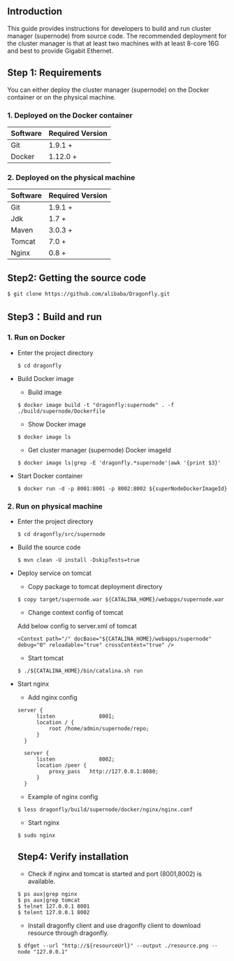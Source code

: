 ## Introduction
This guide provides instructions for developers to build and run cluster manager (supernode) from source code. The recommended deployment for the cluster manager is that at least two machines with at least 8-core 16G and best to provide Gigabit Ethernet.

## Step 1: Requirements
You can either deploy the cluster manager (supernode) on the Docker container or on the physical machine. 

### 1. Deployed on the Docker container

Software              | Required Version
----------------------|--------------------------
Git                   | 1.9.1 +
Docker                | 1.12.0 +

### 2. Deployed on the physical machine

Software              | Required Version
----------------------|--------------------------
Git                   | 1.9.1 +
Jdk                   | 1.7 +
Maven                 | 3.0.3 +
Tomcat                | 7.0 +
Nginx                 | 0.8 +

## Step2: Getting the source code
   ```
   $ git clone https://github.com/alibaba/Dragonfly.git
   ```

## Step3：Build and run
### 1. Run on Docker
* Enter the project directory
   
   ```
   $ cd dragonfly
   ```
* Build Docker image

   - Build image
   
   ```
   $ docker image build -t "dragonfly:supernode" . -f ./build/supernode/Dockerfile
   ```
   - Show Docker image
   
   ```
   $ docker image ls
   ```
   - Get cluster manager (supernode) Docker imageId
  
   ```
   $ docker image ls|grep -E 'dragonfly.*supernode'|awk '{print $3}'
   ```
* Start Docker container
   
   ```
   $ docker run -d -p 8001:8001 -p 8002:8002 ${superNodeDockerImageId}
   ```

### 2. Run on physical machine
* Enter the project directory
   
   ```
   $ cd dragonfly/src/supernode
   ```
* Build the source code

   ```
   $ mvn clean -U install -DskipTests=true
   ```
* Deploy service on tomcat

   - Copy package to tomcat deployment directory  

   ```
   $ copy target/supernode.war ${CATALINA_HOME}/webapps/supernode.war
   ```
   - Change context config of tomcat
   
   Add below config to server.xml of tomcat
   
   ```
   <Context path="/" docBase="${CATALINA_HOME}/webapps/supernode" debug="0" reloadable="true" crossContext="true" />

   ```
   - Start tomcat
   
   ```
   $ ./${CATALINA_HOME}/bin/catalina.sh run
   ```
* Start nginx
  
  - Add nginx config
  
  ```
  server {
        listen              8001;
        location / {
            root /home/admin/supernode/repo;
        }
    }

    server {
        listen              8002;
        location /peer {
            proxy_pass   http://127.0.0.1:8080;
        }
    }
  ```
  - Example of nginx config
  
  ```
  $ less dragonfly/build/supernode/docker/nginx/nginx.conf
  ```
  - Start nginx
  
  ```
  $ sudo nginx
  ```
  
  ## Step4: Verify installation
  - Check if nginx and tomcat is started and port (8001,8002) is available.
  
  ```
  $ ps aux|grep nginx
  $ ps aux|grep tomcat
  $ telnet 127.0.0.1 8001
  $ telent 127.0.0.1 8002
  ```
  - Install dragonfly client and use dragonfly client to download resource through dragonfly.
  
  ```
  $ dfget --url "http://${resourceUrl}" --output ./resource.png --node "127.0.0.1"
  ```
